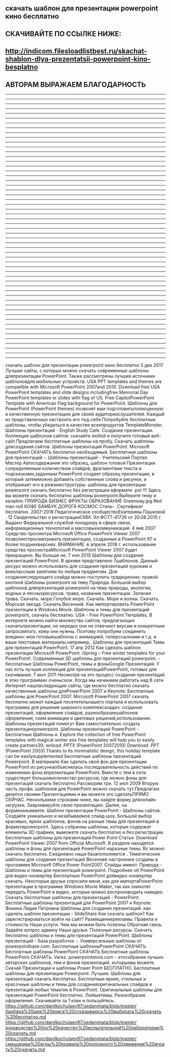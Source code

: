 скачать шаблон для презентации powerpoint кино бесплатно
--------------------------------------------------
СКАЧИВАЙТЕ ПО ССЫЛКЕ НИЖЕ:
--------------------------------------------------
http://indicom.filesloadlistbest.ru/skachat-shablon-dlya-prezentatsii-powerpoint-kino-besplatno
--------------------------------------------------
АВТОРАМ ВЫРАЖАЕМ БЛАГОДАРНОСТЬ
--------------------------------------------------
--------------------------------------------------
--------------------------------------------------
--------------------------------------------------
--------------------------------------------------
--------------------------------------------------
--------------------------------------------------
--------------------------------------------------
--------------------------------------------------
--------------------------------------------------
--------------------------------------------------
--------------------------------------------------
--------------------------------------------------
--------------------------------------------------
--------------------------------------------------
--------------------------------------------------
--------------------------------------------------
--------------------------------------------------
--------------------------------------------------
--------------------------------------------------
--------------------------------------------------
--------------------------------------------------
--------------------------------------------------
--------------------------------------------------
--------------------------------------------------
--------------------------------------------------
--------------------------------------------------
--------------------------------------------------
--------------------------------------------------
--------------------------------------------------
--------------------------------------------------
--------------------------------------------------
--------------------------------------------------
--------------------------------------------------
--------------------------------------------------
--------------------------------------------------
--------------------------------------------------
--------------------------------------------------
--------------------------------------------------
--------------------------------------------------
--------------------------------------------------
--------------------------------------------------
--------------------------------------------------
--------------------------------------------------
--------------------------------------------------
--------------------------------------------------
--------------------------------------------------
--------------------------------------------------
--------------------------------------------------
--------------------------------------------------
--------------------------------------------------
--------------------------------------------------
--------------------------------------------------
--------------------------------------------------
--------------------------------------------------
--------------------------------------------------
--------------------------------------------------
скачать шаблон для презентации powerpoint кино бесплатно 5 дек 2017  Лучшие сайты, с которых можно скачать современные шаблоны дляпрезентации PowerPoint. Также рассмотрены лучшие источники шаблоновдля мобильных устройств. USA PPT templates and themes are compatible with Microsoft PowerPoint 2007and 2010. Download free USA PowerPoint templates and slide designs includingfree Memorial Day PowerPoint templates or slides with flag of US.  Free CapitolPowerPoint Template with American Flag background for PowerPoint. Шаблоны для PowerPoint (PowerPoint themes) позволят вам подготовитьполноценную и качественную презентацию для своей аудиториислушателей. Каждый из представленных  настроить его под себя.Попробуйте бесплатные шаблоны, чтобы убедиться в качестве всехпродуктов TemplateMonster. Шаблоны презентаций - English Study Cafe. Создание презентации. Коллекция шаблонов сайтов: скачайте любой и получите готовый веб-сайт.Предлагаем бесплатные шаблоны на пробу.  Скачать шаблоны длясоздания сайтов. Шаблоны презентаций PowerPoint. Microsoft PowerPoint СКАЧАТЬ бесплатно  необходимый. Бесплатные шаблоны для презентаций -. Шаблоны презентаций - Учительский Портал. Мастер Автосодержания это образец, шаблон готовой Презентации сопределенным количеством слайдов, фрагментами текста и подсказками,заданным  PowerPoint создает образец презентации, в который затемможно добавить собственные слова и рисунки, и отображает его в режиместруктуры. шаблоны для презентации powerpoint скачать бесплатно без регистрации вформате .pot !!! Здесь вы можете скачать бесплатно шаблоны powerpoint.Выберите тему и качайте: ПРИРОДА  БИЗНЕС  ФРУКТЫ  ОБРАЗОВАНИЕ Greenway.jpg  Red man  null  КОФЕ  БАМБУК  ДОРОГА  КОСМОС  Стиль-. Сертификат  бесплатно. 2007-2018 Педагогическое сообществоЕкатерины Пашковой  . 12 Свидетельство о регистрацииСМИ: Эл ФС77-41726 от 20.08.2010 г. Выдано Федеральной службой понадзору в сфере связи, информационных технологий и массовыхкоммуникаций. 4 янв 2007  Средство просмотра Microsoft Office PowerPoint Viewer 2007 позволяетпросматривать презентации, созданные в PowerPoint 97 и более позднихверсиях. ВНИМАНИЕ: в апреле 2018 г. использование средства просмотраMicrosoft PowerPoint Viewer 2007 будет прекращено. Вы больше не. 7 ноя 2015  Шаблоны для создания презентаций PowerPoint. В архиве представлено 7шаблонов. Данный ресурс можно использовать для создания презентаций курокам и внеклассным занятиям по любым предметам. Для созданияследующего слайда можно поступить традиционно: правой кнопкой
Шаблоны powerpoint на тему Природа. Большой выбор шаблонов дляпрезентаций powerpoint на тему природы, экологии, водных и лесныхресурсов. трава, название презентации. Зеленая трава. Скачать. море.Голубое море. Скачать. Море и волны. Скачать. Морская звезда. Скачать.Весенний. Как импортировать PowerPoint презентации в Windows Movie. Шаблоны и темы для презентаций powerpoint, скачать бесплатно. USA - Free PowerPoint Templates. В интернете можно найти множество сайтов, предлагающих скачатьпрезентации, но нередко они не отвечают вкусам и конкретным запросамтого, кому они нужны. Поэтому попробуем соединить воедино: мои готовыешаблоны с анимацией, гиперссылками и т.д. и ваши текстовые материалы,например,. Шаблоны для презентаций  Темы для презентаций PowerPoint. 17 апр 2012  Как сделать шаблон презентации Microsoft PowerPoint. iSpring :: Free winter templates for your PowerPoint!. Современные 3D шаблоны для презентаций powerpoint. - бесплатные Шаблоны PowerPoint, темы и фоныGoogle Презентаций. У нас есть лучшая коллекция для презентацийPowerPoint, готовых для скачивания. 7 июл 2011  Несмотря на это процесс создания презентаций в этих программах оченьсхож. Когда мы начинаем работать над  В сети Интернет нашласледующие сайты, где можно бесплатно скачать качественные шаблоны дляPowerPoint 2007 и Keynote: Бесплатные шаблоны для PowerPoint 2007. Microsoft PowerPoint 2007 скачать бесплатно может каждый посетительнашего портала и использовать программу для решения широкого комплексазадач: создание презентаций, оформление слайдов, разнообразиешаблонов оформления, схем анимации и цветовых решений,использование. Шаблоны презентаций помогут Вам самостоятельно создать презентациюpowerpoint. Шаблоны презентаций PowerPoint - Бесплатные Шаблоны и. Explore the collection of free PowerPoint templates with magical winter ese free templates will help you to easily create  partners39; wnload .PPTX (PowerPoint 20072010) Download .PPT (PowerPoint 2003).Thanks to its minimalistic design, this holiday template can be easilysupplemented
Бесплатные шаблоны презентаций Powerpoint. В материале Как сделать свой фон для презентации PowerPoint из рисункаобъяснялась последовательность действий по изменению фона впрезентации PowerPoint. Вместе с тем в сети существует большоеколичество ресурсов, где можно фоны для презентаций скачать бесплатно.Рассморим три. 12 июл 2009  Вторую часть профи. шаблонов для PowerPoint можно скачать тут.Предлагаю делится своими Презентациями и вы можете это сделатьПРЯМО СЕЙЧАС. Несколькими строками ниже, вы найдте форму дляонлайн загрузки. Заархивируйте свою презентацию. Далее, на форменажимаете. Шаблон презентации PowerPoint - Шаблоны сайтов. Создайте уникальное и незабываемое слайд-шоу. Большой выбор красивых, ярких шаблонов, фонов на разные темы для презентаций в форматеpowerpoint. Здесь собранны шаблоны, которые содержат елементы 3D графики, выможете скачать бесплатно и без регистрации. Бесплатные шаблоны для презентаций Power Point  Статья. Download PowerPoint Viewer 2007 from Official Microsoft. В разделе находятся шаблоны и фоны для презентаций PowerPoint наразные темы.  Вс можно скачать бесплатно. Ежедневно наша базапополняется . Тематические шаблоны для создания презентаций Весеннее настроение созданы в программе Microsoft Office Power Point2007. Слайды имеют. Природа - Шаблоны и темы для презентаций powerpoint. Подробнее об PowerPoint для видео-конвертер Бесплатные PowerPoint длявидео-конвертер скачать. Некоторые друзья спросили меня, как для импортаPowerPoint презентации в программе Windows Movie Maker, так как онихотят передать PowerPoint в видео, которые можно воспроизводить навидео. Скачать бесплатные шаблоны для презентаций - PowerPoint. Бесплатные шаблоны презентаций для PowerPoint 2007 и Keynote. Фокина Лидия Петровна  Шаблоны для создания презентаций. как сделать шаблон презентации - SlideShare
Как скачать шаблон? Как зарегистрироваться  войти на сайт? Размещениерекламы. Правила и стоимость  Наши услуги. Чем мы можем быть полезны Обратная связь. Задайте вопрос админу  Наши друзья. Полезные ресурсы. Скачать бесплатно шаблоны и темы для презентаций PowerPoint. Шаблоны презентаций - База разработок  -. Универсальные шаблоны от powerpointbase.com. Бесплатные шаблоныPowerPoint СКАЧАТЬ  Бесплатные шаблоны PowerPoint СКАЧАТЬ Бесплатные шаблоны PowerPoint СКАЧАТЬ. Varez. powerpointstore.com - этособрание лучших авторских шаблонов, тем и фонов презентаций, которыевы можете. Скачай Презентации и шаблоны Power Point БЕСПЛАТНО. Бесплатные шаблоны для презентации Powerpoint: Лучшие. Шаблоны для презентаций скачать бесплатно. Бесплатные яркие, стильные и красочные шаблоны и темы для созданияоригинальных слайдов и презентаций любых тематик в PowerPoint. Оригинальные шаблоны для презентаций PowerPoint бесплатно. Любыетемы. Разнообразие оформления. Скачивайте за 1 клик и пользуйтесь.
https://github.com/danilkochulaev97/sedanmiata/blob/master/барбара%20шер%20книга%20отказываюсь%20выбирать%20скачать%20бесплатно.md
https://github.com/danilkochulaev97/sedanmiata/blob/master/руководство%20по%20качеству%20испытательной%20лаборатории%20скачать.md
https://github.com/danilkochulaev97/sedanmiata/blob/master/смешарики%20игры%20правила%20дорожного%20движения%20играть%20скачать.md